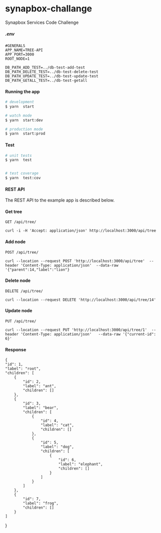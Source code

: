 # synapbox-challange

Synapbox Services Code Challenge

##### .env

```
#GENERALS
APP_NAME=TREE-API
APP_PORT=3000
ROOT_NODE=1

DB_PATH_ADD_TEST=../db-test-add-test
DB_PATH_DELETE_TEST=../db-test-delete-test
DB_PATH_UPDATE_TEST=../db-test-update-test
DB_PATH_GETALL_TEST=../db-test-getall
```

#### Running the app

```bash
# development
$ yarn  start

# watch mode
$ yarn  start:dev

# production mode
$ yarn  start:prod
```

#### Test

```bash
# unit tests
$ yarn  test


# test coverage
$ yarn  test:cov
```

#### REST API

The REST API to the example app is described below.

#### Get tree

`GET /api/tree/`

    curl -i -H 'Accept: application/json' http://localhost:3000/api/tree

#### Add node

`POST /api/tree/`

    curl --location --request POST 'http://localhost:3000/api/tree'  --header 'Content-Type: application/json'  --data-raw '{"parent":14,"label":"lion"}

#### Delete node

`DELETE /api/tree/`

    curl --location --request DELETE 'http://localhost:3000/api/tree/14'

#### Update node

`PUT /api/tree/`

    curl --location --request PUT 'http://localhost:3000/api/tree/1'  --header 'Content-Type: application/json'   --data-raw '{"current-id": 6}'

#### Response

    {
    "id": 1,
    "label": "root",
    "children": [
        {
            "id": 2,
            "label": "ant",
            "children": []
        },
        {
            "id": 3,
            "label": "bear",
            "children": [
                {
                    "id": 4,
                    "label": "cat",
                    "children": []
                },
                {
                    "id": 5,
                    "label": "dog",
                    "children": [
                        {
                            "id": 6,
                            "label": "elephant",
                            "children": []
                        }
                    ]
                }
            ]
        },
        {
            "id": 7,
            "label": "frog",
            "children": []
        }
    ]

}

